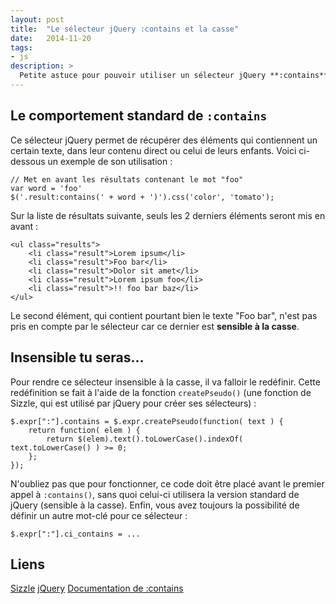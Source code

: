 ```yaml
---
layout: post
title:  "Le sélecteur jQuery :contains et la casse"
date:   2014-11-20
tags:
- js
description: >
  Petite astuce pour pouvoir utiliser un sélecteur jQuery **:contains** insensible à la casse.
---
```


## Le comportement standard de `:contains`

Ce sélecteur jQuery permet de récupérer des éléments qui contiennent un certain texte, dans leur contenu direct ou celui de leurs enfants. Voici ci-dessous un exemple de son utilisation :

	// Met en avant les résultats contenant le mot "foo"
    var word = 'foo'
	$('.result:contains(' + word + ')').css('color', 'tomato');

Sur la liste de résultats suivante, seuls les 2 derniers éléments seront mis en avant :

	<ul class="results">
		<li class="result">Lorem ipsum</li>
		<li class="result">Foo bar</li>
		<li class="result">Dolor sit amet</li>
		<li class="result">Lorem ipsum foo</li>
		<li class="result">!! foo bar baz</li>
	</ul>

Le second élément, qui contient pourtant bien le texte "Foo bar", n'est pas pris en compte par le sélecteur car ce dernier est **sensible à la casse**.

## Insensible tu seras...

Pour rendre ce sélecteur insensible à la casse, il va falloir le redéfinir. Cette redéfinition se fait à l'aide de la fonction `createPseudo()` (une fonction de Sizzle, qui est utilisé par jQuery pour créer ses sélecteurs) :

	$.expr[":"].contains = $.expr.createPseudo(function( text ) {
		return function( elem ) {
			return $(elem).text().toLowerCase().indexOf( text.toLowerCase() ) >= 0;
		};
	});

N'oubliez pas que pour fonctionner, ce code doit être placé avant le premier appel à `:contains()`, sans quoi celui-ci utilisera la version standard de jQuery (sensible à la casse). Enfin, vous avez toujours la possibilité de définir un autre mot-clé pour ce sélecteur :

    $.expr[":"].ci_contains = ...


## Liens
[Sizzle](http://sizzlejs.com/)
[jQuery](http://jquery.com/)
[Documentation de :contains](http://api.jquery.com/contains-selector/)